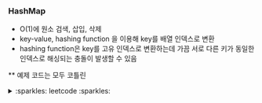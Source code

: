 ### HashMap

- O(1)에 원소 검색, 삽입, 삭제
- key-value, hashing function 을 이용해 key를 배열 인덱스로 변환
- hashing function은 key를 고유 인덱스로 변환하는데 가끔 서로 다른 키가 동일한 인덱스로 해싱되는 충돌이 발생할 수 있음

** 예제 코드는 모두 코틀린

<details>
    <summary> :sparkles: leetcode :sparkles: </summary>

1. [Two Sum](https://leetcode.com/problems/two-sum/)

- 난이도 : 쉬움

<details>
    <summary> 답 </summary>

```kotlin
class Solution {
    fun twoSum(nums: IntArray, target: Int): IntArray {
        val map = mutableMapOf<Int, Int>()

        nums.mapIndexed { index, num ->
            val complement = target - num
            map[complement]?.let { return intArrayOf(it, index) }
            map[num] = index
        }
        
        throw IllegalArgumentException("No two sum solution")
    }
}


```

</details>

</details>